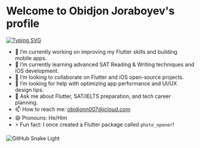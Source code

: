 #           Welcome to Obidjon Joraboyev's profile 

[![Typing SVG](https://readme-typing-svg.herokuapp.com?size=30&duration=2400&pause=500&color=51e2f5&lines=I+am+a+Flutter+Developer;I+build+mobile+apps;Love+Open+Source)](https://git.io/typing-svg)

- 🔭 I’m currently working on improving my Flutter skills and building mobile apps.
- 🌱 I’m currently learning advanced SAT Reading & Writing techniques and iOS development.
- 👯 I’m looking to collaborate on Flutter and iOS open-source projects.
- 🤔 I’m looking for help with optimizing app performance and UI/UX design tips.
- 💬 Ask me about Flutter, SAT/IELTS preparation, and tech career planning.
- 📫 How to reach me: obidjonn007@icloud.com
- 😄 Pronouns: He/Him
- ⚡ Fun fact: I once created a Flutter package called `photo_opener`!


![GitHub Snake Light](https://github.com/ObidjonJoraboyev/snk/blob/output/github-contribution-grid-snake.svg)
